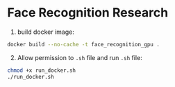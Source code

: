 # Face Recognition Research

1. build docker image:
```bash
docker build --no-cache -t face_recognition_gpu .
```

2. Allow permission to `.sh` file and run `.sh` file:
```bash
chmod +x run_docker.sh
./run_docker.sh
```

